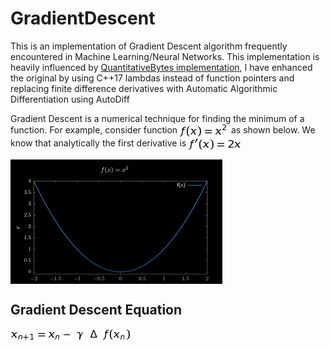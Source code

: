 # GradientDescent
This is an implementation of Gradient Descent algorithm frequently encountered in Machine Learning/Neural Networks. 
This implementation is heavily influenced by [QuantitativeBytes implementation](https://www.youtube.com/watch?v=BjkmFVv4ccw), 
I have enhanced the original by using C++17 lambdas instead of function pointers and replacing finite difference derivatives with Automatic Algorithmic Differentiation using AutoDiff 

Gradient Descent is a numerical technique for finding the minimum of a function.
For example, consider function <img src="https://github.com/suhasghorp/GradientDescent/raw/master/images/1.png" align="center" border="0"> as shown below. 
We know that analytically the first derivative is <img src="https://github.com/suhasghorp/GradientDescent/raw/master/images/2.png" align="center" border="0">

<img src="https://github.com/suhasghorp/GradientDescent/raw/master/images/fx2.png" align="center" border="0">

## Gradient Descent Equation

<img src="https://github.com/suhasghorp/GradientDescent/raw/master/images/3.png" align="center" border="0">





